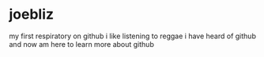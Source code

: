 # joebliz
my first respiratory on github
i like listening to reggae 
i have heard of github and now am here to learn more about github
